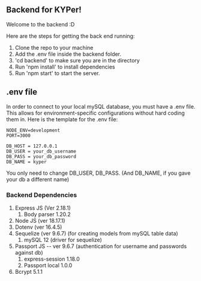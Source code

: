 ## Backend for KYPer!

Welcome to the backend :D

Here are the steps for getting the back end running:
1. Clone the repo to your machine
2. Add the .env file inside the backend folder.
3. 'cd backend' to make sure you are in the directory
4. Run 'npm install' to install dependencies 
5. Run 'npm start' to start the server.

## .env file
In order to connect to your local mySQL database, you must have a .env file. This allows for environment-specific configurations without hard coding them in. 
Here is the template for the .env file:
```
NODE_ENV=development
PORT=3000

DB_HOST = 127.0.0.1
DB_USER = your_db_username
DB_PASS = your_db_password
DB_NAME = kyper
```
You only need to change DB_USER, DB_PASS. (And DB_NAME, if you gave your db a different name)

### Backend Dependencies
1. Express JS (Ver 2.18.1)
    1. Body parser 1.20.2
2. Node JS (ver 18.17.1)
3. Dotenv (ver 16.4.5)
4. Sequelize (ver 9.6.7) (for creating models from mySQL table data)
    1. mySQL 12 (driver for sequelize)
5. Passport JS -- ver 9.6.7 (authentication for username and passwords against db) 
    1. express-session 1.18.0
    2. Passport local 1.0.0
6. Bcrypt 5.1.1
